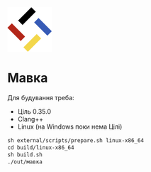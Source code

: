 <img src="./лого.svg" width="100" height="100" />

# Мавка

Для будування треба:

- Ціль 0.35.0
- Clang++
- Linux (на Windows поки нема Цілі)

```
sh external/scripts/prepare.sh linux-x86_64
cd build/linux-x86_64
sh build.sh
./out/мавка
```